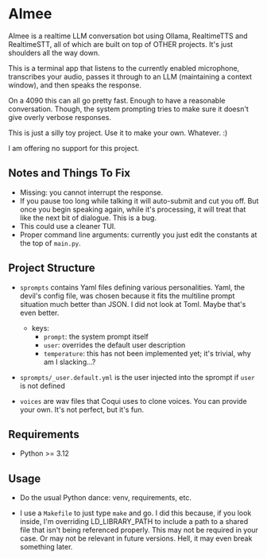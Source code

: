 # AImee

AImee is a realtime LLM conversation bot using Ollama, RealtimeTTS and RealtimeSTT, all of which are built on top of OTHER projects. It's just shoulders all the way down.

This is a terminal app that listens to the currently enabled microphone, transcribes your audio, passes it through to an LLM (maintaining a context window), and then speaks the response.

On a 4090 this can all go pretty fast. Enough to have a reasonable conversation. Though, the system prompting tries to make sure it doesn't give overly verbose responses.

This is just a silly toy project. Use it to make your own. Whatever. :)

I am offering no support for this project.

## Notes and Things To Fix

- Missing: you cannot interrupt the response.
- If you pause too long while talking it will auto-submit and cut you off. But once you begin speaking again, while it's processing, it will treat that like the next bit of dialogue. This is a bug.
- This could use a cleaner TUI.
- Proper command line arguments: currently you just edit the constants at the top of `main.py`.

## Project Structure

- `sprompts` contains Yaml files defining various personalities. Yaml, the devil's config file, was chosen because it fits the multiline prompt situation much better than JSON. I did not look at Toml. Maybe that's even better.

  - keys:
    - `prompt`: the system prompt itself
    - `user`: overrides the default user description
    - `temperature`: this has not been implemented yet; it's trivial, why am I slacking...?

- `sprompts/_user.default.yml` is the user injected into the sprompt if `user` is not defined

- `voices` are wav files that Coqui uses to clone voices. You can provide your own. It's not perfect, but it's fun.

## Requirements

- Python >= 3.12

## Usage

- Do the usual Python dance: venv, requirements, etc.

- I use a `Makefile` to just type `make` and go. I did this because, if you look inside, I'm overriding LD_LIBRARY_PATH to include a path to a shared file that isn't being referenced properly. This may not be required in your case. Or may not be relevant in future versions. Hell, it may even break something later.
